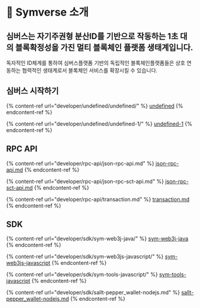 # 💚 Symverse 소개

## 심버스는 자기주권형 분산ID를 기반으로 작동하는 1초 대의 블록확정성을 가진 멀티 블록체인 플랫폼 생태계입니다.

독자적인 ID체계를 통하여 심버스플랫폼 기반의 독립적인 블록체인플랫폼들은 상호 연동하는 협력적인 생태계로서 블록체인 서비스를 확장시킬 수 있습니다.



## 심버스 시작하기&#x20;

{% content-ref url="developer/undefined/undefined/" %}
[undefined](developer/undefined/undefined/)
{% endcontent-ref %}

{% content-ref url="developer/undefined/undefined-1/" %}
[undefined-1](developer/undefined/undefined-1/)
{% endcontent-ref %}

## RPC API

{% content-ref url="developer/rpc-api/json-rpc-api.md" %}
[json-rpc-api.md](developer/rpc-api/json-rpc-api.md)
{% endcontent-ref %}

{% content-ref url="developer/rpc-api/json-rpc-sct-api.md" %}
[json-rpc-sct-api.md](developer/rpc-api/json-rpc-sct-api.md)
{% endcontent-ref %}

{% content-ref url="developer/rpc-api/transaction.md" %}
[transaction.md](developer/rpc-api/transaction.md)
{% endcontent-ref %}

## SDK

{% content-ref url="developer/sdk/sym-web3j-java/" %}
[sym-web3j-java](developer/sdk/sym-web3j-java/)
{% endcontent-ref %}

{% content-ref url="developer/sdk/sym-web3js-javascript/" %}
[sym-web3js-javascript](developer/sdk/sym-web3js-javascript/)
{% endcontent-ref %}

{% content-ref url="developer/sdk/sym-tools-javascript/" %}
[sym-tools-javascript](developer/sdk/sym-tools-javascript/)
{% endcontent-ref %}

{% content-ref url="developer/sdk/sallt-pepper_wallet-nodejs.md" %}
[sallt-pepper\_wallet-nodejs.md](developer/sdk/sallt-pepper\_wallet-nodejs.md)
{% endcontent-ref %}
